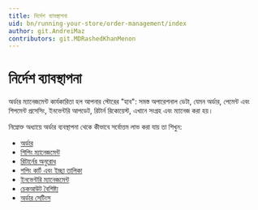 ```yaml
---
title: নির্দেশ ব্যাবস্থাপনা
uid: bn/running-your-store/order-management/index
author: git.AndreiMaz
contributors: git.MDRashedKhanMenon
---
```


# নির্দেশ ব্যাবস্থাপনা

অর্ডার ম্যানেজমেন্ট কার্যকারিতা হল আপনার স্টোরের "হাব": সমস্ত অপারেশনাল ডেটা, যেমন অর্ডার, পেমেন্ট এবং শিপমেন্ট প্রসেসিং, ইনভেন্টরি আপডেট, রিটার্ন রিকোয়েস্ট, এখানে সংগ্রহ এবং ম্যানেজ করা হয়।

নিম্নোক্ত অধ্যায়ে অর্ডার ব্যবস্থাপনা থেকে কীভাবে সর্বোত্তম লাভ করা যায় তা শিখুন:

* [অর্ডার](xref:bn/running-your-store/order-management/orders)
* [শিপিং ম্যানেজমেন্ট](xref:bn/running-your-store/order-management/shipping-management)
* [রিটার্নের অনুরোধ](xref:bn/running-your-store/order-management/return-request)
* [শপিং কার্ট এবং ইচ্ছা তালিকা](xref:bn/running-your-store/order-management/shopping-carts-and-wishlists)
* [ইনভেন্টরি ম্যানেজমেন্ট](xref:bn/running-your-store/order-management/inventory-management)
* [চেকআউট বৈশিষ্ট্য](xref:bn/running-your-store/order-management/checkout-attributes)
* [অর্ডার সেটিংস](xref:bn/running-your-store/order-management/order-settings)
